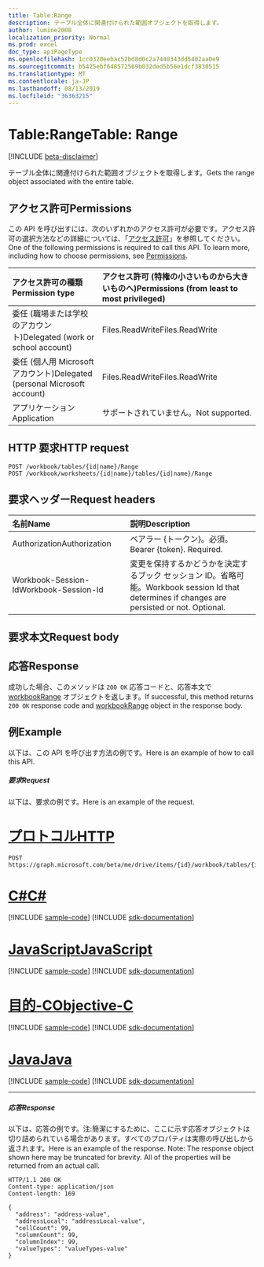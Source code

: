 ```yaml
---
title: Table:Range
description: テーブル全体に関連付けられた範囲オブジェクトを取得します。
author: lumine2008
localization_priority: Normal
ms.prod: excel
doc_type: apiPageType
ms.openlocfilehash: 1cc0320eebac52bd8d0c2a7440343dd5402aa0e9
ms.sourcegitcommit: b5425ebf648572569b032ded5b56e1dcf3830515
ms.translationtype: MT
ms.contentlocale: ja-JP
ms.lasthandoff: 08/13/2019
ms.locfileid: "36363215"
---
```

# <a name="table-range"></a><span data-ttu-id="ffbb6-103">Table:Range</span><span class="sxs-lookup"><span data-stu-id="ffbb6-103">Table: Range</span></span>

[!INCLUDE [beta-disclaimer](../../includes/beta-disclaimer.md)]

<span data-ttu-id="ffbb6-104">テーブル全体に関連付けられた範囲オブジェクトを取得します。</span><span class="sxs-lookup"><span data-stu-id="ffbb6-104">Gets the range object associated with the entire table.</span></span>
## <a name="permissions"></a><span data-ttu-id="ffbb6-105">アクセス許可</span><span class="sxs-lookup"><span data-stu-id="ffbb6-105">Permissions</span></span>
<span data-ttu-id="ffbb6-p101">この API を呼び出すには、次のいずれかのアクセス許可が必要です。アクセス許可の選択方法などの詳細については、「[アクセス許可](/graph/permissions-reference)」を参照してください。</span><span class="sxs-lookup"><span data-stu-id="ffbb6-p101">One of the following permissions is required to call this API. To learn more, including how to choose permissions, see [Permissions](/graph/permissions-reference).</span></span>

|<span data-ttu-id="ffbb6-108">アクセス許可の種類</span><span class="sxs-lookup"><span data-stu-id="ffbb6-108">Permission type</span></span>      | <span data-ttu-id="ffbb6-109">アクセス許可 (特権の小さいものから大きいものへ)</span><span class="sxs-lookup"><span data-stu-id="ffbb6-109">Permissions (from least to most privileged)</span></span>              |
|:--------------------|:---------------------------------------------------------|
|<span data-ttu-id="ffbb6-110">委任 (職場または学校のアカウント)</span><span class="sxs-lookup"><span data-stu-id="ffbb6-110">Delegated (work or school account)</span></span> | <span data-ttu-id="ffbb6-111">Files.ReadWrite</span><span class="sxs-lookup"><span data-stu-id="ffbb6-111">Files.ReadWrite</span></span>    |
|<span data-ttu-id="ffbb6-112">委任 (個人用 Microsoft アカウント)</span><span class="sxs-lookup"><span data-stu-id="ffbb6-112">Delegated (personal Microsoft account)</span></span> | <span data-ttu-id="ffbb6-113">Files.ReadWrite</span><span class="sxs-lookup"><span data-stu-id="ffbb6-113">Files.ReadWrite</span></span>    |
|<span data-ttu-id="ffbb6-114">アプリケーション</span><span class="sxs-lookup"><span data-stu-id="ffbb6-114">Application</span></span> | <span data-ttu-id="ffbb6-115">サポートされていません。</span><span class="sxs-lookup"><span data-stu-id="ffbb6-115">Not supported.</span></span> |

## <a name="http-request"></a><span data-ttu-id="ffbb6-116">HTTP 要求</span><span class="sxs-lookup"><span data-stu-id="ffbb6-116">HTTP request</span></span>
<!-- { "blockType": "ignored" } -->
```http
POST /workbook/tables/{id|name}/Range
POST /workbook/worksheets/{id|name}/tables/{id|name}/Range

```
## <a name="request-headers"></a><span data-ttu-id="ffbb6-117">要求ヘッダー</span><span class="sxs-lookup"><span data-stu-id="ffbb6-117">Request headers</span></span>
| <span data-ttu-id="ffbb6-118">名前</span><span class="sxs-lookup"><span data-stu-id="ffbb6-118">Name</span></span>       | <span data-ttu-id="ffbb6-119">説明</span><span class="sxs-lookup"><span data-stu-id="ffbb6-119">Description</span></span>|
|:---------------|:----------|
| <span data-ttu-id="ffbb6-120">Authorization</span><span class="sxs-lookup"><span data-stu-id="ffbb6-120">Authorization</span></span>  | <span data-ttu-id="ffbb6-p102">ベアラー {トークン}。必須。</span><span class="sxs-lookup"><span data-stu-id="ffbb6-p102">Bearer {token}. Required.</span></span> |
| <span data-ttu-id="ffbb6-123">Workbook-Session-Id</span><span class="sxs-lookup"><span data-stu-id="ffbb6-123">Workbook-Session-Id</span></span>  | <span data-ttu-id="ffbb6-p103">変更を保持するかどうかを決定するブック セッション ID。省略可能。</span><span class="sxs-lookup"><span data-stu-id="ffbb6-p103">Workbook session Id that determines if changes are persisted or not. Optional.</span></span>|

## <a name="request-body"></a><span data-ttu-id="ffbb6-126">要求本文</span><span class="sxs-lookup"><span data-stu-id="ffbb6-126">Request body</span></span>

## <a name="response"></a><span data-ttu-id="ffbb6-127">応答</span><span class="sxs-lookup"><span data-stu-id="ffbb6-127">Response</span></span>

<span data-ttu-id="ffbb6-128">成功した場合、このメソッドは `200 OK` 応答コードと、応答本文で [workbookRange](../resources/workbookrange.md) オブジェクトを返します。</span><span class="sxs-lookup"><span data-stu-id="ffbb6-128">If successful, this method returns `200 OK` response code and [workbookRange](../resources/workbookrange.md) object in the response body.</span></span>

## <a name="example"></a><span data-ttu-id="ffbb6-129">例</span><span class="sxs-lookup"><span data-stu-id="ffbb6-129">Example</span></span>
<span data-ttu-id="ffbb6-130">以下は、この API を呼び出す方法の例です。</span><span class="sxs-lookup"><span data-stu-id="ffbb6-130">Here is an example of how to call this API.</span></span>
##### <a name="request"></a><span data-ttu-id="ffbb6-131">要求</span><span class="sxs-lookup"><span data-stu-id="ffbb6-131">Request</span></span>
<span data-ttu-id="ffbb6-132">以下は、要求の例です。</span><span class="sxs-lookup"><span data-stu-id="ffbb6-132">Here is an example of the request.</span></span>

# <a name="httptabhttp"></a>[<span data-ttu-id="ffbb6-133">プロトコル</span><span class="sxs-lookup"><span data-stu-id="ffbb6-133">HTTP</span></span>](#tab/http)
<!-- {
  "blockType": "request",
  "name": "table_range"
}-->
```http
POST https://graph.microsoft.com/beta/me/drive/items/{id}/workbook/tables/{id|name}/Range
```
# <a name="ctabcsharp"></a>[<span data-ttu-id="ffbb6-134">C#</span><span class="sxs-lookup"><span data-stu-id="ffbb6-134">C#</span></span>](#tab/csharp)
[!INCLUDE [sample-code](../includes/snippets/csharp/table-range-csharp-snippets.md)]
[!INCLUDE [sdk-documentation](../includes/snippets/snippets-sdk-documentation-link.md)]

# <a name="javascripttabjavascript"></a>[<span data-ttu-id="ffbb6-135">JavaScript</span><span class="sxs-lookup"><span data-stu-id="ffbb6-135">JavaScript</span></span>](#tab/javascript)
[!INCLUDE [sample-code](../includes/snippets/javascript/table-range-javascript-snippets.md)]
[!INCLUDE [sdk-documentation](../includes/snippets/snippets-sdk-documentation-link.md)]

# <a name="objective-ctabobjc"></a>[<span data-ttu-id="ffbb6-136">目的-C</span><span class="sxs-lookup"><span data-stu-id="ffbb6-136">Objective-C</span></span>](#tab/objc)
[!INCLUDE [sample-code](../includes/snippets/objc/table-range-objc-snippets.md)]
[!INCLUDE [sdk-documentation](../includes/snippets/snippets-sdk-documentation-link.md)]

# <a name="javatabjava"></a>[<span data-ttu-id="ffbb6-137">Java</span><span class="sxs-lookup"><span data-stu-id="ffbb6-137">Java</span></span>](#tab/java)
[!INCLUDE [sample-code](../includes/snippets/java/table-range-java-snippets.md)]
[!INCLUDE [sdk-documentation](../includes/snippets/snippets-sdk-documentation-link.md)]

---


##### <a name="response"></a><span data-ttu-id="ffbb6-138">応答</span><span class="sxs-lookup"><span data-stu-id="ffbb6-138">Response</span></span>
<span data-ttu-id="ffbb6-p104">以下は、応答の例です。注:簡潔にするために、ここに示す応答オブジェクトは切り詰められている場合があります。すべてのプロパティは実際の呼び出しから返されます。</span><span class="sxs-lookup"><span data-stu-id="ffbb6-p104">Here is an example of the response. Note: The response object shown here may be truncated for brevity. All of the properties will be returned from an actual call.</span></span>
<!-- {
  "blockType": "response",
  "truncated": true,
  "@odata.type": "microsoft.graph.workbookRange"
} -->
```http
HTTP/1.1 200 OK
Content-type: application/json
Content-length: 169

{
  "address": "address-value",
  "addressLocal": "addressLocal-value",
  "cellCount": 99,
  "columnCount": 99,
  "columnIndex": 99,
  "valueTypes": "valueTypes-value"
}
```

<!-- uuid: 8fcb5dbc-d5aa-4681-8e31-b001d5168d79
2015-10-25 14:57:30 UTC -->
<!--
{
  "type": "#page.annotation",
  "description": "Table: Range",
  "keywords": "",
  "section": "documentation",
  "tocPath": "",
  "suppressions": [
  ]
}
-->
